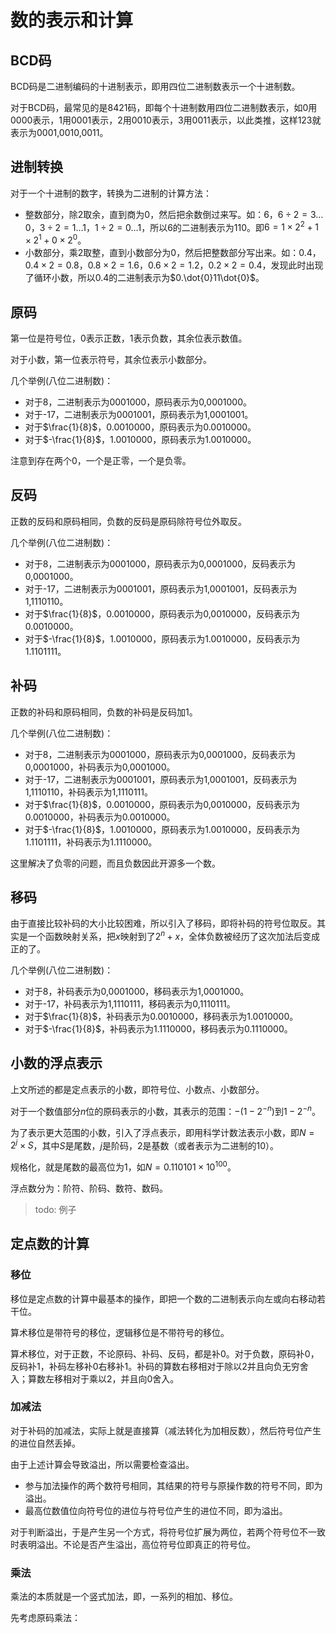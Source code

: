 # 数的表示和计算

## BCD码

BCD码是二进制编码的十进制表示，即用四位二进制数表示一个十进制数。

对于BCD码，最常见的是8421码，即每个十进制数用四位二进制数表示，如0用0000表示，1用0001表示，2用0010表示，3用0011表示，以此类推，这样123就表示为0001,0010,0011。

## 进制转换

对于一个十进制的数字，转换为二进制的计算方法：

- 整数部分，除2取余，直到商为0，然后把余数倒过来写。如：6，$6 \div 2=3\dots0$，$3 \div 2=1\dots 1$，$1 \div 2=0\dots 1$，所以6的二进制表示为110。即$6=1\times 2^2+1\times 2^1+0\times 2^0$。
- 小数部分，乘2取整，直到小数部分为0，然后把整数部分写出来。如：0.4，$0.4 \times 2=0.8$，$0.8 \times 2=1.6$，$0.6 \times 2=1.2$，$0.2 \times 2=0.4$，发现此时出现了循环小数，所以0.4的二进制表示为$0.\dot{0}11\dot{0}$。

## 原码

第一位是符号位，0表示正数，1表示负数，其余位表示数值。

对于小数，第一位表示符号，其余位表示小数部分。

几个举例(八位二进制数)：

- 对于8，二进制表示为0001000，原码表示为0,0001000。
- 对于-17，二进制表示为0001001，原码表示为1,0001001。
- 对于$\frac{1}{8}$，0.0010000，原码表示为0.0010000。
- 对于$-\frac{1}{8}$，1.0010000，原码表示为1.0010000。

注意到存在两个0，一个是正零，一个是负零。

## 反码

正数的反码和原码相同，负数的反码是原码除符号位外取反。

几个举例(八位二进制数)：

- 对于8，二进制表示为0001000，原码表示为0,0001000，反码表示为0,0001000。
- 对于-17，二进制表示为0001001，原码表示为1,0001001，反码表示为1,1110110。
- 对于$\frac{1}{8}$，0.0010000，原码表示为0,0010000，反码表示为0.0010000。
- 对于$-\frac{1}{8}$，1.0010000，原码表示为1.0010000，反码表示为1.1101111。

## 补码

正数的补码和原码相同，负数的补码是反码加1。

几个举例(八位二进制数)：

- 对于8，二进制表示为0001000，原码表示为0,0001000，反码表示为0,0001000，补码表示为0,0001000。
- 对于-17，二进制表示为0001001，原码表示为1,0001001，反码表示为1,1110110，补码表示为1,1110111。
- 对于$\frac{1}{8}$，0.0010000，原码表示为0,0010000，反码表示为0.0010000，补码表示为0.0010000。
- 对于$-\frac{1}{8}$，1.0010000，原码表示为1.0010000，反码表示为1.1101111，补码表示为1.1110000。

这里解决了负零的问题，而且负数因此开源多一个数。

## 移码

由于直接比较补码的大小比较困难，所以引入了移码，即将补码的符号位取反。其实是一个函数映射关系，把$x$映射到了$2^n+x$，全体负数被经历了这次加法后变成正的了。

几个举例(八位二进制数)：

- 对于8，补码表示为0,0001000，移码表示为1,0001000。
- 对于-17，补码表示为1,1110111，移码表示为0,1110111。
- 对于$\frac{1}{8}$，补码表示为0.0010000，移码表示为1.0010000。
- 对于$-\frac{1}{8}$，补码表示为1.1110000，移码表示为0.1110000。

## 小数的浮点表示

上文所述的都是定点表示的小数，即符号位、小数点、小数部分。

对于一个数值部分$n$位的原码表示的小数，其表示的范围：$-(1-2^{-n})$到$1-2^{-n}$。

为了表示更大范围的小数，引入了浮点表示，即用科学计数法表示小数，即$N=2^j\times S$，其中$S$是尾数，$j$是阶码，2是基数（或者表示为二进制的10）。

规格化，就是尾数的最高位为1，如$N=0.110101\times {10}^{100}$。

浮点数分为：阶符、阶码、数符、数码。

> todo: 例子

## 定点数的计算

### 移位

移位是定点数的计算中最基本的操作，即把一个数的二进制表示向左或向右移动若干位。

算术移位是带符号的移位，逻辑移位是不带符号的移位。

算术移位，对于正数，不论原码、补码、反码，都是补0。对于负数，原码补0，反码补1，补码左移补0右移补1。补码的算数右移相对于除以2并且向负无穷舍入；算数左移相对于乘以2，并且向0舍入。

### 加减法

对于补码的加减法，实际上就是直接算（减法转化为加相反数），然后符号位产生的进位自然丢掉。

由于上述计算会导致溢出，所以需要检查溢出。

- 参与加法操作的两个数符号相同，其结果的符号与原操作数的符号不同，即为溢出。
- 最高位数值位向符号位的进位与符号位产生的进位不同，即为溢出。

对于判断溢出，于是产生另一个方式，将符号位扩展为两位，若两个符号位不一致时表明溢出。不论是否产生溢出，高位符号位即真正的符号位。

### 乘法

乘法的本质就是一个竖式加法，即，一系列的相加、移位。

先考虑原码乘法： 


